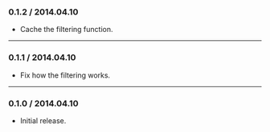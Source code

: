 ### 0.1.2 / 2014.04.10
* Cache the filtering function.

---

### 0.1.1 / 2014.04.10
* Fix how the filtering works.

---

### 0.1.0 / 2014.04.10
* Initial release.
